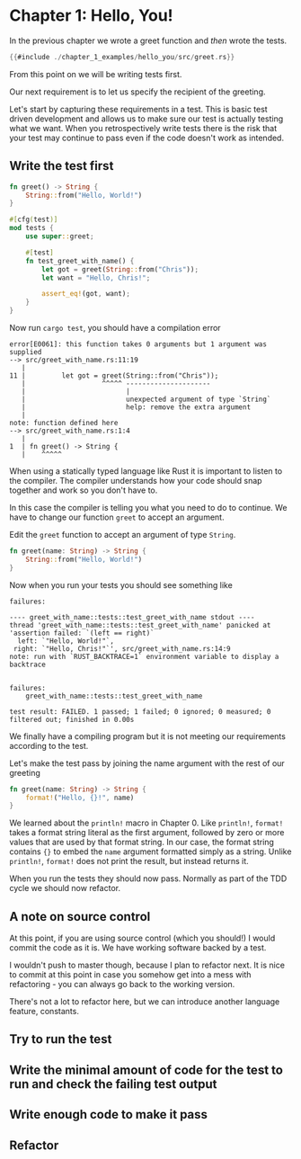 # Chapter 1: Hello, You!

In the previous chapter we wrote a greet function and _then_ wrote the tests. 

```rust
{{#include ./chapter_1_examples/hello_you/src/greet.rs}}
```

From this point on we will be writing tests first.

Our next requirement is to let us specify the recipient of the greeting.

Let's start by capturing these requirements in a test. This is basic test driven development and allows us to make sure our test is actually testing what we want. When you retrospectively write tests there is the risk that your test may continue to pass even if the code doesn't work as intended.

## Write the test first

```rust
fn greet() -> String {
    String::from("Hello, World!")
}

#[cfg(test)]
mod tests {
    use super::greet;

    #[test]
    fn test_greet_with_name() {
        let got = greet(String::from("Chris"));
        let want = "Hello, Chris!";

        assert_eq!(got, want);
    }
}
```

Now run `cargo test`, you should have a compilation error

```shell
error[E0061]: this function takes 0 arguments but 1 argument was supplied
--> src/greet_with_name.rs:11:19
   |
11 |         let got = greet(String::from("Chris"));
   |                   ^^^^^ ---------------------
   |                         |
   |                         unexpected argument of type `String`
   |                         help: remove the extra argument
   |
note: function defined here
--> src/greet_with_name.rs:1:4
   |
1  | fn greet() -> String {
   |    ^^^^^
```

When using a statically typed language like Rust it is important to listen to the compiler. The compiler understands how your code should snap together and work so you don't have to.

In this case the compiler is telling you what you need to do to continue. We have to change our function `greet` to accept an argument.

Edit the `greet` function to accept an argument of type `String`.

```rust
fn greet(name: String) -> String {
    String::from("Hello, World!")
}
```

Now when you run your tests you should see something like

```shell
failures:

---- greet_with_name::tests::test_greet_with_name stdout ----
thread 'greet_with_name::tests::test_greet_with_name' panicked at 'assertion failed: `(left == right)`
  left: `"Hello, World!"`,
 right: `"Hello, Chris!"`', src/greet_with_name.rs:14:9
note: run with `RUST_BACKTRACE=1` environment variable to display a backtrace


failures:
    greet_with_name::tests::test_greet_with_name

test result: FAILED. 1 passed; 1 failed; 0 ignored; 0 measured; 0 filtered out; finished in 0.00s
```

We finally have a compiling program but it is not meeting our requirements according to the test.

Let's make the test pass by joining the name argument with the rest of our greeting

```rust
fn greet(name: String) -> String {
    format!("Hello, {}!", name)
}
```

We learned about the `println!` macro in Chapter 0. Like `println!`, `format!` takes a format string literal as the first argument, followed by zero or more values that are used by that format string. In our case, the format string contains `{}` to embed the `name` argument formatted simply as a string. Unlike `println!`, `format!` does not print the result, but instead returns it.

When you run the tests they should now pass. Normally as part of the TDD cycle we should now refactor.

## A note on source control
At this point, if you are using source control (which you should!) I would commit the code as it is. We have working software backed by a test.

I wouldn't push to master though, because I plan to refactor next. It is nice to commit at this point in case you somehow get into a mess with refactoring - you can always go back to the working version.

There's not a lot to refactor here, but we can introduce another language feature, constants.

## Try to run the test
## Write the minimal amount of code for the test to run and check the failing test output
## Write enough code to make it pass
## Refactor
